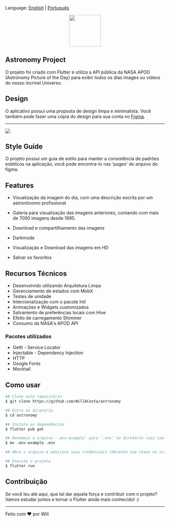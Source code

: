 Language: [English](https://github.com/WillACosta/astronomy) | [Português](https://github.com/WillACosta/astronomy/tree/main/translations/pt-BR)

<center>
  <img src="https://imgur.com/U1p21DT.png" width="100" height="100" />
</center>

## Astronomy Project

O projeto foi criado com Flutter e utiliza a API pública da NASA APOD (Astronomy Picture of the Day) para exibir todos os dias images ou vídeos do nosso incrível Universo.

## Design

O aplicativo possui uma proposta de design limpa e minimalista. Você também pode fazer uma cópia do design para sua conta no [Figma](https://www.figma.com/file/3vfTFRteEH1hAvT6D5igl0/Astronomy-App-Concept?node-id=157%3A14).

---

<img src='https://i.imgur.com/KIzTLgV.jpg' />

## Style Guide

O projeto possui um guia de estilo para manter a consistência de padrões estéticos na aplicação, você pode encontra-lo nas 'pages' do arquivo do figma.

## Features

- Visualização da imagem do dia, com uma descrição escrita por um astronônomo profissional

- Galeria para visualização das imagens anteriores, contando com mais de 7000 imagens desde 1995.

- Download e compartilhamento das imagens

- Darkmode

- Visualização e Download das imagens em HD

- Salvar os favoritos

## Recursos Técnicos

- Desenvolvido utilizando Arquitetura Limpa
- Gerenciamento de estados com MobX
- Testes de unidade
- Intercionalização com o pacote Intl
- Animações e Widgets customizados
- Salvamento de preferências locais com Hive
- Efeito de carregamento Shimmer
- Consumo da NASA's APOD API

### Pacotes utilizados

- GetIt - Service Locator
- Injectable - Dependency Injection
- HTTP
- Google Fonts
- Mocktail

## Como usar

```bash
## Clone este repositório
$ git clone https://github.com/WillACosta/astronomy

## Entre no diretório
$ cd astronomy

## Instale as dependências
$ flutter pub get

## Renomeie o arquivo '.env-example' para '.env' no diretório raiz com
$ mv .env-example .env

## Abra o arquivo e adicione suas credenciais (Obtenha sua chave no site da NASA https://api.nasa.gov/)

## Execute o projeto
$ flutter run
```

## Contribuição

Se você leu até aqui, que tal dar aquela força e contribuir com o projeto? Vamos estudar juntos e tornar o Flutter ainda mais conhecido! :)

---

Feito com ❤️ por Will
